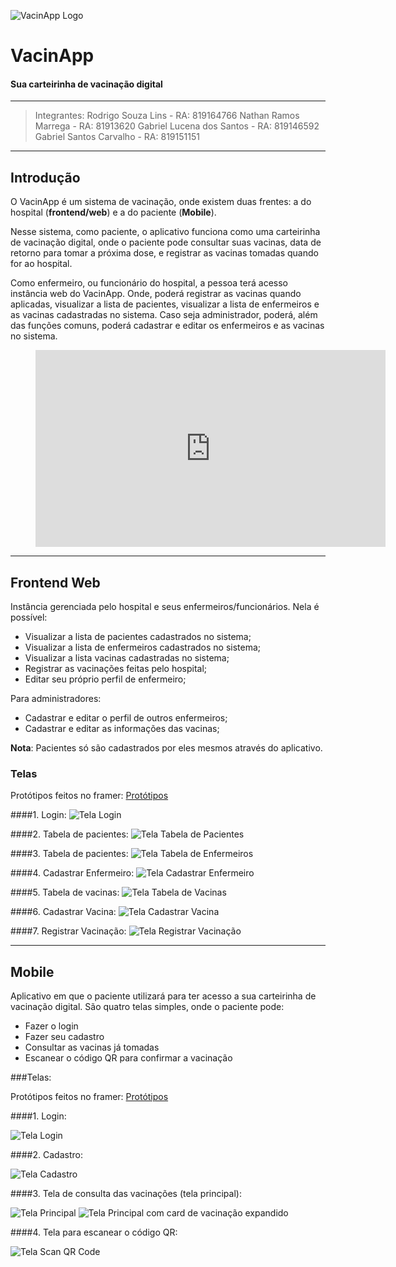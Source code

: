 ![VacinApp Logo](./Mobile/assets/icon.png)
# VacinApp
#### Sua carteirinha de vacinação digital

---
> Integrantes:
> Rodrigo Souza Lins - RA: 819164766
> Nathan Ramos Marrega - RA: 81913620
> Gabriel Lucena dos Santos - RA: 819146592
> Gabriel Santos Carvalho - RA: 819151151
---

## Introdução

O VacinApp é um sistema de vacinação, onde existem duas frentes: a do hospital (**frontend/web**) e a do paciente (**Mobile**).

Nesse sistema, como paciente, o aplicativo funciona como uma carteirinha de vacinação digital, onde o paciente pode consultar suas vacinas, data de retorno para tomar a próxima dose, e registrar as vacinas tomadas quando for ao hospital.

Como enfermeiro, ou funcionário do hospital, a pessoa terá acesso instância web do VacinApp. Onde, poderá registrar as vacinas quando aplicadas, visualizar a lista de pacientes, visualizar a lista de enfermeiros e as vacinas cadastradas no sistema. Caso seja administrador, poderá, além das funções comuns, poderá cadastrar e editar os enfermeiros e as vacinas no sistema.

<figure class="video_container">
  <iframe width="560" height="315" src="https://www.youtube.com/embed/ADUrc15Jfnw" title="YouTube video player" frameborder="0" allow="accelerometer; clipboard-write; encrypted-media; gyroscope; picture-in-picture" allowfullscreen></iframe>
</figure>

---

## Frontend Web

Instância gerenciada pelo hospital e seus enfermeiros/funcionários.
Nela é possível:
 - Visualizar a lista de pacientes cadastrados no sistema;
 - Visualizar a lista de enfermeiros cadastrados no sistema;
 - Visualizar a lista vacinas cadastradas no sistema;
 - Registrar as vacinações feitas pelo hospital;
 - Editar seu próprio perfil de enfermeiro;

Para administradores:
- Cadastrar e editar o perfil de outros enfermeiros;
- Cadastrar e editar as informações das vacinas;

**Nota**: Pacientes só são cadastrados por eles mesmos através do aplicativo.

### Telas

Protótipos feitos no framer: [Protótipos](https://framer.com/projects/93Vhf2T6mIObYAIVk01W-ivSiB)

####1. Login:
![Tela Login](./assets/frontend/login.png)

####2. Tabela de pacientes:
![Tela Tabela de Pacientes](./assets/frontend/tabela_pacientes.png)

####3. Tabela de pacientes:
![Tela Tabela de Enfermeiros](./assets/frontend/tabela_enfermeiros.png)

####4. Cadastrar Enfermeiro:
![Tela Cadastrar Enfermeiro](./assets/frontend/cadastrar_enfermeiro.png)

####5. Tabela de vacinas:
![Tela Tabela de Vacinas](./assets/frontend/tabela_vacinas.png)

####6. Cadastrar Vacina:
![Tela Cadastrar Vacina](./assets/frontend/cadastrar_vacina.png)

####7. Registrar Vacinação:
![Tela Registrar Vacinação](./assets/frontend/registrar_vacinacao.png)

---

## Mobile

Aplicativo em que o paciente utilizará para ter acesso a sua carteirinha de vacinação digital.
São quatro telas simples, onde o paciente pode:
- Fazer o login
- Fazer seu cadastro
- Consultar as vacinas já tomadas
- Escanear o código QR para confirmar a vacinação

###Telas:

Protótipos feitos no framer: [Protótipos](https://framer.com/projects/VacinApp-Mobile--vBOZh3BqU26id7i0eXUK-8pPR2)

####1. Login:

![Tela Login](./assets/mobile/login.jpeg)

####2. Cadastro:

![Tela Cadastro](./assets/mobile/cadastro.jpeg)

####3. Tela de consulta das vacinações (tela principal):

![Tela Principal](./assets/mobile/tela_principal.jpeg)
![Tela Principal com card de vacinação expandido](./assets/mobile/tela_principal_expandido.jpeg)


####4. Tela para escanear o código QR:

![Tela Scan QR Code](./assets/mobile/qrcodescan.jpeg)

